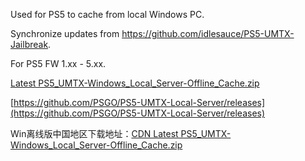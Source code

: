 Used for PS5 to cache from local Windows PC.

Synchronize updates from https://github.com/idlesauce/PS5-UMTX-Jailbreak.

For PS5 FW 1.xx - 5.xx.

[Latest PS5_UMTX-Windows_Local_Server-Offline_Cache.zip](https://github.com/PSGO/PS5-UMTX-Local-Server/releases/download/latest/PS5_UMTX-Windows_Local_Server-Offline_Cache.zip)

[https://github.com/PSGO/PS5-UMTX-Local-Server/releases](https://github.com/PSGO/PS5-UMTX-Local-Server/releases)

Win离线版中国地区下载地址：[CDN Latest PS5_UMTX-Windows_Local_Server-Offline_Cache.zip](https://ghproxy.com/https://github.com/PSGO/PS5-UMTX-Local-Server/releases/download/latest/PS5_UMTX-Windows_Local_Server-Offline_Cache.zip)
